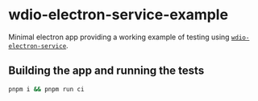 # wdio-electron-service-example

Minimal electron app providing a working example of testing using [`wdio-electron-service`](https://github.com/webdriverio-community/wdio-electron-service).

## Building the app and running the tests

```bash
pnpm i && pnpm run ci
```
